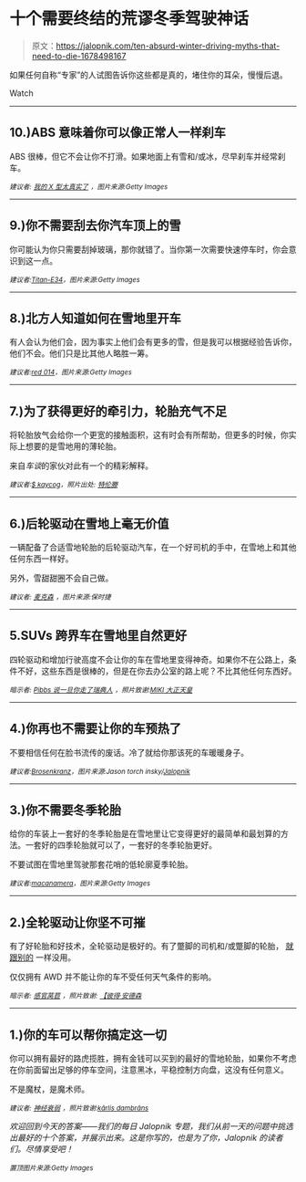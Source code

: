 # 十个需要终结的荒谬冬季驾驶神话

> 原文：<https://jalopnik.com/ten-absurd-winter-driving-myths-that-need-to-die-1678498167>

如果任何自称“专家”的人试图告诉你这些都是真的，堵住你的耳朵，慢慢后退。

Watch

* * *

## 10.)ABS 意味着你可以像正常人一样刹车

ABS 很棒，但它不会让你不打滑。如果地面上有雪和/或冰，尽早刹车并经常刹车。

<small>*建议者:*</small> [<small>*我的 X 型太真实了*</small>](http://jalopnik.com/i-wont-skid-on-the-ice-i-have-anti-lock-brakes-guess-1678243536) <small>*，图片来源:Getty Images*</small>

* * *

## 9.)你不需要刮去你汽车顶上的雪

你可能认为你只需要刮掉玻璃，那你就错了。当你第一次需要快速停车时，你会意识到这一点。

<small>*建议者:*</small>[<small>*Titan-E34*</small>](http://jalopnik.com/we-re-good-idiots-1678244206)<small>*，图片来源:Getty Images*</small>

* * *

## 8.)北方人知道如何在雪地里开车

有人会认为他们会，因为事实上他们会有更多的雪，但是我可以根据经验告诉你，他们不会。他们只是比其他人略胜一筹。

<small>*建议者:*</small>[<small>*red 014*</small>](http://jalopnik.com/people-from-the-north-know-how-to-drive-in-the-snow-1678243188)<small>*，图片来源:Getty Images*</small>

* * *

## 7.)为了获得更好的牵引力，轮胎充气不足

将轮胎放气会给你一个更宽的接触面积，这有时会有所帮助，但更多的时候，你实际上想要的是雪地用的薄轮胎。

来自*车谈*的家伙对此有一个的精彩解释。

<small>*建议者:*</small>[<small>*$ kaycog*</small>](http://jalopnik.com/for-better-traction-under-inflate-tires-1678242428)<small>*，照片出处:*</small> [<small>*特伦滕*</small>](https://www.flickr.com/photos/trentenkelleyphotography/12077469746/in/photolist-dKPGeQ-aKtcR-grPjsc-8VR7z3-ptewKD-ifuDdC-dQ5sLP-igJrec-yhY4P-aYraeF-7mCgv9-4Sy2JW-jpfbZ1-4Sbo7E-9e8WX-4S7vrz-sEG38-aYr6VR-4jpV8h-aYr8a2-aYr5DM-iPmmFz-ABsr1-991nwZ-6vBZDB-6vGdoW-6vC19H-5AYFRx-6vC26T-dYuFVx-4uE5Dj-4mvRyL-5Li32c-7CoERR-bodxCp-AUYwG-27EKRx-4b9jxL-4s7Euq-5KoopX-jpfk1m-FkMtb-yMrNQ-4x11J9-7BFUiz-bnJxqj-956zT2-CPGyE-994rMN-yhYFn)

* * *

## 6.)后轮驱动在雪地上毫无价值

一辆配备了合适雪地轮胎的后轮驱动汽车，在一个好司机的手中，在雪地上和其他任何东西一样好。

另外，雪甜甜圈不会自己做。

<small>*建议者:*</small> [<small>*麦克森*</small>](http://jalopnik.com/that-rear-wheel-drive-vehicles-are-bad-in-the-snow-i-w-1678242395) <small>*，图片来源:保时捷*</small>

* * *

## 5.SUVs 跨界车在雪地里自然更好

四轮驱动和增加行驶高度不会让你的车在雪地里变得神奇。如果你不在公路上，条件不好，这些东西是很棒的，但是在你去办公室的路上呢？不比其他任何东西好。

<small>*暗示者:*</small> [<small>*Pibbs 说一旦你走了瑞典人*</small>](http://jalopnik.com/suvs-are-not-good-in-the-snow-automatically-i-used-to-1678241878) <small>*，照片致谢:*</small>[<small>*MIKI 大正天皇*</small>](https://www.flickr.com/photos/mujitra/12250421064/in/photolist-jEwBoh-jCGucB-AUYwG-dSP8ij-k6dAMe-m6jbWr-9VohdS-4r7DU8-6E2KJh-jEvc3K-jEwwrJ-jExhhG-a19y2v-9YYQS5-7C9rc3-ieFoss-7ngGsa-4TEr9T-95JGbx-64LY4d-FA89E-FA8sb-xA8u-7G93jo-xA81-9fwQrA-7rxH8Q-7G93Ao-jExexU-7G584Z-5S2YYU-qhuZk5-kmcw23-7CegeQ-8E715f-7Cartt-kma4qH-jpW86i-m6jYad-d7XL81-bpLmrg-qGyRRn-92peGK-7MbYFq-4g25Mx-gtCkme-7E9Qvc-7G52hK-7G9529-7G52sX)

* * *

## 4.)你再也不需要让你的车预热了

不要相信任何在脸书流传的废话。冷了就给你那该死的车暖暖身子。

<small>*建议者:*</small>[<small>*Brosenkranz*</small>](http://jalopnik.com/some-dickface-at-the-chicago-tribune-wrote-this-http-1678364146)<small>*，图片来源:Jason torch insky/*</small>[<small>*Jalopnik*</small>](http://jalopnik.com/yes-warm-your-damn-car-up-if-its-cold-1678251730)

* * *

## 3.)你不需要冬季轮胎

给你的车装上一套好的冬季轮胎是在雪地里让它变得更好的最简单和最划算的方法。一套好的四季轮胎就可以了，一套好的冬季轮胎更好。

不要试图在雪地里驾驶那套花哨的低轮廓夏季轮胎。

<small>*建议者:*</small>[<small>*macanamera*</small>](http://jalopnik.com/honestly-the-biggest-one-is-i-dont-need-winter-tires-1678241705)<small>*，图片来源:Getty Images*</small>

* * *

## 2.)全轮驱动让你坚不可摧

有了好轮胎和好技术，全轮驱动是极好的。有了蹩脚的司机和/或蹩脚的轮胎， [就跟别的](http://jalopnik.com/heres-irrefutable-proof-that-all-wheel-drive-is-worthle-1671708207) 一样没用。

仅仅拥有 AWD 并不能让你的车不受任何天气条件的影响。

<small>*暗示者:*</small> [<small>*感官莴苣*</small>](http://jalopnik.com/the-people-that-think-having-awd-will-make-them-stop-in-1678241741) <small>*，照片致谢:*</small> [<small>*【彼得·安德森*</small>](https://www.flickr.com/photos/dubswede/5304450003/in/photolist-e2G3hh-dQuR8A-7pr2tj-7r6tYU-7qHSwg-7qvdvv-dNiWkm-dbE5yR-bqgPps-8Ww1AA-e2G58o-8WvMxE-e2AoSk-e2AoU4-e2AqKt-e2AoTt-e2G56S-62d9EW-7vxCiB-95MJLC-etGjws-95JGbx-c2Nyd-DK6WF-APrr7-7prz8w-8xtipL-7pnEJR-aSMA2k-8XUg5R-7BhWH8-9aECq8-dRRuqv-e2AoUX-e2G5aN-4x8hK5-bnozgu-dE8AaF-bAiqX8-5WPwZJ-7tqurR-jJEh5X-4npCn8-4npCua-4npCfB-nXkF-5Fngu8-5FrDvo-5FnnQp-5Fnk2T)

* * *

## 1.)你的车可以帮你搞定这一切

你可以拥有最好的路虎揽胜，拥有金钱可以买到的最好的雪地轮胎，如果你不考虑在你前面留出足够的停车空间，注意黑冰，平稳控制方向盘，这没有任何意义。

不是魔杖，是魔术师。

<small>*建议者:*</small> [<small>*神经衰弱*</small>](http://jalopnik.com/i-think-the-biggest-myth-of-winter-driving-is-that-ther-1678250727) <small>*，照片致谢:*</small>[<small>*kārlis dambrāns*</small>](https://www.flickr.com/photos/janitors/9545790024/in/photolist-fxwoXJ-fxwFgw-fxwDew-dUd3S6-dUiDx7-fxh6Yt-dUiDA9-fxwCTU-fxwDNW-fxwo9G-dpETJQ-fxhbkF-e6kLha-gR9Qhe-et2pEE-fxh7HR-fxhn3T-fxhgbD-fxwENC-fxwycy-fxhobc-d7ojES-7CegeQ-7Cartt-iCWEjF-fxhjTc-fxhj8T-fxhot6-fxwE5y-fxhnJv-fxwxoG-fxwpvf-fxhoK4-fxhjC8-fxwCnf-fxwwEh-fxwpNq-fxheUD-fxwwTy-fxwyDs-fxwGzL-fxhp3z-fxhfq4-fxhpxX-fxhfFg-fxwEyE-fxwBDN-fxhmiB-fxh86K-d7XL81)

*欢迎回到今天的答案——我们的每日 Jalopnik 专题，我们从前一天的问题中挑选出最好的十个答案，并展示出来。这是你写的，也是为了你，Jalopnik 的读者们。尽情享受吧！*

*<small>置顶图片来源:Getty Images</small>*